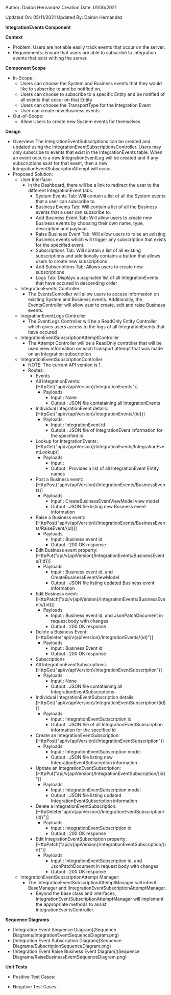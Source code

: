 Author: Dairon Hernandez
Creation Date: 01/06/2021

Updated On: 05/11/2021
Updated By: Dairon Hernandez

**IntegrationEvents Component**

**Context**

- Problem: Users are not able easily track events that occur on the server.
- Requirements: Ensure that users are able to subscribe to integration events that exist withing the server.

**Component Scope**

- In-Scope:
  - Users can choose the System and Business events that they would like to subscribe to and be notified on.
  - Users can choose to subscribe to a specific Entity and be notified of all events that occur on that Entity
  - Users can choose the TransportType for the Integration Event
  - User can create new Business events 
- Out-of-Scope:
  - Allow Users to create new System events for themselves

**Design**

- Overview: The IntegrationEventSubscriptions can be created and updated using the IntegrationEventSubscriptionsController. Users may only subscribe to events that exist in the IntegrationEvents table. When an event occurs a new IntegrationEventLog will be created and if any subscriptions exist for that event, then a new IntegrationEventSubscriptonAttempt will occur.
- Proposed Solution:
  - User Interface:
    - In the Dashboard, there will be a link to redirect the user to the different IntegrationEvent tabs.
        - System Events Tab: Will contain a list of all the System events that a user can subscribe to.
        - Business Events Tab: Will contain a list of all the Business events that a user can subscribe to.
        - Add Business Event Tab: Will allow users to create new Business events by choosing their own name, type, description and payload.
        - Raise Business Event Tab: Will allow users to raise an existing Business events which will trigger any subscription that exists for the specified event.
        - Subscriptions Tab: Will contain a list of all existing subscriptions and additionally contains a button that allows users to create new subscriptions
        - Add Subscriptions Tab: Allows users to create new subscriptions
        - Logs Tab: Displays a paginated list of all IntegrationEvents that have occured in descending order
  - IntegrationEvents Controller:
    - The EventsController will allow users to access information on existing System and Business events. Additionally, the EventsController will allow user to create, edit and raise Business events.
  - InegrationEventLogs Controller
    - The EventLogs Controller will be a ReadOnly Entity Controller which gives users access to the logs of all IntegrationEvents that have occured
  - IntegrationEventSubscriptionAttemptController
    - The Attempt Controller will be a ReadOnly controller that will be used view information on each transport attempt that was made on an Integration subscription
  - IntegrationEventSubscriptionController
    - NOTE: The current API version is 1.
    - Routes:
      - Events
      - All IntegrationEvents: [HttpGet("api/v{apiVersion}/IntegrationEvents")]
        - Payloads
          - Input : None
          - Output : JSON file contataining all IntegrationEvents
      - Individual IntegrationEvent details: [HttpGet("api/v{apiVersion}/IntegrationEvents/{id})]
        - Payloads
          - Input : IntegrationEvent id
          - Output : JSON file of IntegrationEvent information for the specified id
      - Lookup for IntegrationEvents: [HttpGet("api/v{apiVersion}/IntegrationEvents/IntegrationEventLookup)]
        - Payloads
          - Input : 
          - Output : Provides a list of all IntegrationEvent Entity names
      - Post a Business event: [HttpPost("api/v{apiVersion}/IntegrationEvents/BusinessEvents)]
        - Payloads
          - Input : CreateBusinessEventViewModel view model
          - Output : JSON file listing new Business event information
      - Raise a Business event: [HttpPost("api/v{apiVersion}/IntegrationEvents/BusinessEvents/RaiseEvent/{id})]
        - Payloads
          - Input : Business event id
          - Output : 200 OK response
      - Edit Business event property: [HttpPut("api/v{apiVersion}/IntegrationEvents/BusinessEvents/{id})]
        - Payloads
          - Input : Business event id, and CreateBusinessEventViewModel
          - Output : JSON file listing updated Business event information
      - Edit Business event: [HttpPatch("api/v{apiVersion}/IntegrationEvents/BusinessEvents/{id})]
        - Payloads
          - Input : Business event id, and JsonPatchDocument in request body with changes
          - Output : 200 OK response
      - Delete a Business Event: [HttpDelete("api/v{apiVersion}/IntegrationEvents/{id}")]
        - Payloads
          - Input : Business Event id
          - Output : 200 OK response
      - Subscriptions
      - All IntegrationEventSubscriptions: [HttpGet("api/v{apiVersion}/IntegrationEventSubscription")]
        - Payloads
          - Input : None
          - Output : JSON file contataining all IntegrationEventSubscriptions
      - Individual IntegrationEventSubscription details: [HttpGet("api/v{apiVersion}/IntegrationEventSubscription/{id})]
        - Payloads
          - Input : IntegrationEventSubscription id
          - Output : JSON file of all IntegrationEventSubscription information for the specified id
      - Create an IntegrationEventSubscription: [HttpPost("api/v{apiVersion}/IntegrationEventSubscription")]
        - Payloads
          - Input : IntegrationEventSubscription model 
          - Output : JSON file listing new IntegrationEventSubscription information
      - Update an IntegrationEventSubscription: [HttpPut("api/v{apiVersion}/IntegrationEventSubscription/{id}")]
        - Payloads
          - Input : IntegrationEventSubscription model
          - Output : JSON file listing updated IntegrationEventSubscription information
      - Delete a IntegrationEventSubscription: [HttpDelete("api/v{apiVersion}/IntegrationEventSubscription/{id}")]
        - Payloads
          - Input : IntegrationEventSubscription id
          - Output : 200 OK response
      - Edit IntegrationEventSubscription property: [HttpPatch("api/v{apiVersion}/IntegrationEventSubscription/{id}")]
        - Payloads
          - Input : IntegrationEventSubscription id, and JsonPatchDocument in request body with changes
          - Output : 200 OK response
  - IntegrationEventSubscriptionAttempt Manager:
    - The IntegrationEventSubscriptionAttemptManager will inherit BaseManager and IIntegrationEventSubscriptionAttemptManager.
      - Beyond the base class and interfaces, IntegrationEventSubscriptionAttemptManager will implement the appropriate methods to assist IntegrationEventsController.

**Sequence Diagrams**

- [Integration Event Sequence Diagram](Sequence Diagrams/IntegrationEventSequenceDiagram.png)
- [Integration Event Subscription Diagram](Sequence Diagrams/SubscriptionSequenceDiagram.png)
- [Integration Event Raise Business Event Diagram](Sequence Diagrams/RaiseBusinessEventSequenceDiagram.png)

**Unit Tests**

- Positive Test Cases:

- Negative Test Cases:
